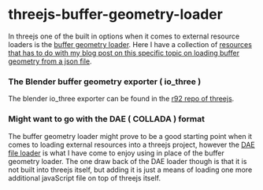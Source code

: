 # threejs-buffer-geometry-loader

In threejs one of the built in options when it comes to external resource loaders is the [buffer geometry loader](https://threejs.org/docs/#api/en/loaders/BufferGeometryLoader). Here I have a collection of [resources that has to do with my blog post on this specific topic on loading buffer geometry from a json file](https://dustinpfister.github.io/2018/04/12/threejs-buffer-geometry-loader/). 


### The Blender buffer geometry exporter \( io_three \)

The blender io_three exporter can be found in the [r92 repo of threejs](https://github.com/mrdoob/three.js/tree/r92/utils/exporters/blender).

### Might want to go with the DAE \( COLLADA \) format

The buffer geometry loader might prove to be a good starting point when it comes to loading external resources into a threejs project, however the [DAE file loader](https://dustinpfister.github.io/2021/04/30/threejs-dae-collada-loader/) is what I have come to enjoy using in place of the buffer geometry loader. The one draw back of the DAE loader though is that it is not built into threejs itself, but adding it is just a means of loading one more additional javaScript file on top of threejs itself.



